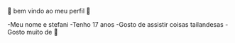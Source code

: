 🍒 bem vindo ao meu perfil 🍒

-Meu nome e stefani
-Tenho 17 anos
-Gosto de assistir coisas tailandesas
-Gosto muito de 🐶
